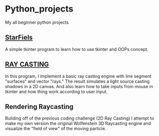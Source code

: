 # Python_projects
My all beginner python projects


## [StarFiels](https://github.com/i-am-creator/Python_projects/blob/master/1_star_field.py)

A simple tkinter program to learn how to use tkinter and OOPs concept.


## [RAY CASTING](https://github.com/i-am-creator/Python_projects/blob/master/2_2D_RayCasting.py)

In this program, I implement a basic ray casting engine with line segment "surfaces" and vector "rays." The result simulates a light source casting shadows in a 2D canvas. And also learn how to take inputs from mouse in tkinter and how thing work according to user input.

## Rendering Raycasting

Building off of the previous coding challenge (2D Ray Casting) I attempt to make my own version the original Wolfenstein 3D Raycasting engine and visualize the "field of view" of the moving particle.

